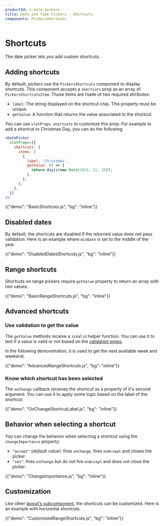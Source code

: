 ```yaml
---
productId: x-date-pickers
title: Date and Time Pickers - Shortcuts
components: PickersShortcuts
---
```


# Shortcuts

<p class="description">The date picker lets you add custom shortcuts.</p>

## Adding shortcuts

By default, pickers use the `PickersShortcuts` component to display shortcuts.
This component accepts a `shortcuts` prop as an array of `PickersShortcutsItem`.
Those items are made of two required attributes:

- `label`: The string displayed on the shortcut chip. This property must be unique.
- `getValue`: A function that returns the value associated to the shortcut.

You can use `slotProps.shortcuts` to customize this prop. For example to add a shortcut to Christmas Day, you can do the following:

```jsx
<DatePicker
  slotProps={{
    shortcuts: {
      items: [
        {
          label: 'Christmas',
          getValue: () => {
            return dayjs(new Date(2023, 11, 25));
          },
        },
      ],
    },
  }}
/>
```

{{"demo": "BasicShortcuts.js", "bg": "inline"}}

## Disabled dates

By default, the shortcuts are disabled if the returned value does not pass validation.
Here is an example where `minDate` is set to the middle of the year.

{{"demo": "DisabledDatesShortcuts.js", "bg": "inline"}}

## Range shortcuts [<span class="plan-pro"></span>](/x/introduction/licensing/#pro-plan)

Shortcuts on range pickers require `getValue` property to return an array with two values.

{{"demo": "BasicRangeShortcuts.js", "bg": "inline"}}

## Advanced shortcuts

### Use validation to get the value

The `getValue` methods receive a `isValid` helper function.
You can use it to test if a value is valid or not based on the [validation props](/x/react-date-pickers/validation/).

In the following demonstration, it is used to get the next available week and weekend.

{{"demo": "AdvancedRangeShortcuts.js", "bg": "inline"}}

### Know which shortcut has been selected

The `onChange` callback receives the shortcut as a property of it's second argument.
You can use it to apply some logic based on the label of the shortcut:

{{"demo": "OnChangeShortcutLabel.js", "bg": "inline"}}

## Behavior when selecting a shortcut

You can change the behavior when selecting a shortcut using the `changeImportance` property:

- `"accept"` (_default value_): fires `onChange`, fires `onAccept` and closes the picker.
- `"set"`: fires `onChange` but do not fire `onAccept` and does not close the picker.

{{"demo": "ChangeImportance.js", "bg": "inline"}}

## Customization

Like other [layout's subcomponent](/x/react-date-pickers/custom-layout/), the shortcuts can be customized.
Here is an example with horizontal shortcuts.

{{"demo": "CustomizedRangeShortcuts.js", "bg": "inline"}}
